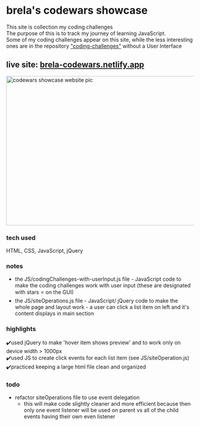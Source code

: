 # brela's codewars showcase
This site is collection my coding challenges<br>
The purpose of this is to track my journey of learning JavaScript.<br>
Some of my coding challenges appear on this site, while the less interesting ones are in the repository <a href="https://github.com/Brela/coding-challenges" target="_blank">"coding-challenges"</a> without a User Interface
## live site: <a href="https://brela-codewars.netlify.app/" target="_blank">brela-codewars.netlify.app</a>

<section align="left">
<img src="https://i.ibb.co/m0PWLGh/coding-showcase.png" alt="codewars showcase website pic"  width="620" height="400">
</section>

### tech used
HTML, CSS, JavaScript, jQuery
### notes
* the JS/codingChallenges-with-userInput.js file - JavaScript code to make the coding challenges work with user input (these are designated with stars ⭐ on the GUI)
* the JS/siteOperations.js file - JavaScript/ jQuery code to make the whole page and layout work - a user can click a list item on left and it's content displays in main section

### highlights
✔️used jQuery to make 'hover item shows preview' and to work only on device width > 1000px<br>
✔️used JS to create click events for each list item (see JS/siteOperation.js)<br>
✔️practiced keeping a large html file clean and organized<br>

### todo
* refactor siteOperations file to use event delegation
    * this will make code slightly cleaner and more efficient because then only one event listener will be used on parent vs all of the child events having their own even listener

